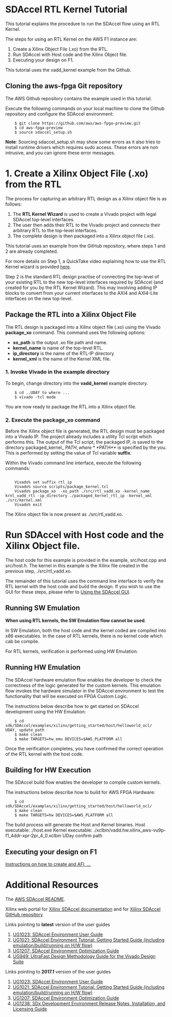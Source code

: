 # SDAccel RTL Kernel Tutorial

This tutorial explains the procedure to run the SDAccel flow using an RTL Kernel. 

The steps for using an RTL Kernel on the AWS F1 instance are:
1. Create a Xilinx Object File (.xo) from the RTL. 
1. Run SDAccel with Host code and the Xilinx Object file.
1. Executing your design on F1. 

This tutorial uses the vadd_kernel example from the Github. 

## Cloning the aws-fpga Git repository
The AWS Github repository contains the example used in this tutorial.  

Execute the following commands on your local machine to clone the Github repository and configure the SDAccel environment:
```
    $ git clone https://github.com/aws/aws-fpga-preview.git
    $ cd aws-fpga-preview                                      
    $ source sdaccel_setup.sh
```

**Note**: Sourcing sdaccel_setup.sh may show some errors as it also tries to install runtime drivers which requires sudo access. These errors are non intrusive, and you can ignore these error messages. 


# 1. Create a Xilinx Object File (.xo) from the RTL 

The process for capturing an arbitrary RTL design as a Xilinx object file is as follows:
1. The **RTL Kernel Wizard** is used to create a Vivado project with legal SDAccel top-level interfaces.
1. The user then adds their RTL to the Vivado project and connects their arbitrary RTL to the top-level interfaces.
1. The complete design is then packaged into a Xilinx object file (.xo).

This tutorial uses an example from the GitHub repository, where steps 1 and 2 are already completed. 

For more details on Step 1, a QuickTake video explaining how to use the RTL Kernel wizard is provided [here][RTL Kernel Wizard]. 

Step 2 is the standard RTL design practise of connecting the top-level of your existing RTL to the new top-level interfaces required by SDAccel (and created for you by the RTL Kernel Wizard). This may involving adding IP blocks to convert from your current interfaces to the AXI4 and AXI4-Lite interfaces on the new top-level.

## Package the RTL into a Xilinx Object File

The RTL design is packaged into a Xilinx object file (.xo) using the Vivado **package_xo** command. This command uses the following options:
- **xo_path** is the output .xo file path and name.
- **kernel_name** is name of the top-level RTL.
- **ip_directory** is the name of the RTL-IP directory
- **kernel_xml** is the name of the Kernel XML file. 

### 1. Invoke Vivado in the example directory
To begin, change directory into the **vadd_kernel** example directory.

```
    $ cd ..UDAY to where ...
    $ vivado -tcl mode
```
You are now ready to package the RTL into a Xilinx object file.

### 2. Execute the package_xo command

Before the Xilinx object file is generated, the RTL design must be packaged into a Vivado IP. The project already includes a utility Tcl script which performs this. The output of the Tcl script, the packaged IP, is saved to the directory packaged\_kernel\_ $PATH, where **$PATH** is specified by the you. This is performed by setting the value of Tcl variable **suffix**.

Within the Vivado command line interface, execute the following commands:

```

	Vivado% set suffix rtl_ip
	Vivado% source scripts/package_kernel.tcl 
	Vivado% package_xo 	-xo_path ./src/rtl_vadd.xo -kernel_name krnl_vadd_rtl -ip_directory ./packaged_kernel_rtl_ip -kernel_xml ./src/kernel.xml
	Vivado% exit
```
The Xilinx object file is now present as ./src/rtl_vadd.xo.


# Run SDAccel with Host code and the Xilinx Object file.

The host code for this example is provided in the example, src/host.cpp and src/host.h. The kernel in this example is the Xilinx file created in the previous step, ./src/rtl_vadd.xo.

The remainder of this tutorial uses the command line interface to verify the RTL kernel with the host code and build the design. If you wish to use the GUI for these steps, please refer to [Using the SDAccel GUI].

## Running SW Emulation

**When using RTL kernels, the SW Emulation flow cannot be used**. 

In SW Emulation, both the host code and the kernel coded are compiled into x86 executables. In the case of RTL kernels, there is no kernel code which cab be compile. 

For RTL kernels, verification is performed using HW Emulation.

## Running HW Emulation

The SDAccel hardware emulation flow enables the developer to check the correctness of the logic generated for the custom kernels. This emulation flow invokes the hardware simulator in the SDAccel environment to test the functionality that will be executed on FPGA Custom Logic.

The instructions below describe how to get started on SDAccel development using the HW Emulation:

```
    $ cd sdk/SDAccel/examples/xilinx/getting_started/host/helloworld_ocl/  UDAY, update path
    $ make clean
    $ make TARGETS=hw_emu DEVICES=$AWS_PLATFORM all
```
Once the verification completes, you have confirmed the correct operation of the RTL kernel with the host code.

## Building for HW Execution

The SDAccel build flow enables the developer to compile custom kernels.

The instructions below describe how to build for AWS FPGA Hardware:

```
    $ cd sdk/SDAccel/examples/xilinx/getting_started/host/helloworld_ocl/
    $ make clean
    $ make TARGETS=hw DEVICES=$AWS_PLATFORM all
```

The build process will generate the Host and Kernel binaries. 
Host executable: ./host.exe 
Kernel executable: ./xclbin/vadd.hw.xilinx_aws-vu9p-f1_4ddr-xpr-2pr_4_0.xclbin   UDay confirm path

## Executing your design on F1

[Instructions on how to create and AFI, ...](https://github.com/aws/aws-fpga-preview/blob/master/sdk/SDAccel/README.md#create-an-amazon-fpga-image-afi-for-your-kernel)


# Additional Resources

The [AWS SDAccel README].

Xilinx web portal for [Xilinx SDAccel documentation] and for [Xilinx SDAccel GitHub repository]

Links pointing to **latest** version of the user guides
1. [UG1023: SDAccel Environment User Guide][latest SDAccel Environment User Guide]
1. [UG1021: SDAccel Environment Tutorial: Getting Started Guide (including emulation/build/running on H/W flow)][latest UG1021]
1. [UG1207: SDAccel Environment Optimization Guide][latest SDAccel Environment Optimization Guide]
1. [UG949: UltraFast Design Methodology Guide for the Vivado Design Suite][latest UG949]

Links pointing to **2017.1** version of the user guides
1. [UG1023: SDAccel Environment User Guide][UG1023 2017.1]
1. [UG1021: SDAccel Environment Tutorial: Getting Started Guide (including emulation/build/running on H/W flow)][UG1021 2017.1]
1. [UG1207: SDAccel Environment Optimization Guide][UG1207 2017.1]
1. [UG1238: SDx Development Environment Release Notes, Installation, and Licensing Guide][UG1238 2017.1]

[SDAccel_landing_page]: https://www.xilinx.com/products/design-tools/software-zone/sdaccel.html
[VHLS_landing_page]: https://www.xilinx.com/products/design-tools/vivado/integration/esl-design.html
[Vivado_landing_page]: https://www.xilinx.com/products/design-tools/vivado.html

[latest SDAccel Environment User Guide]: https://www.xilinx.com/cgi-bin/docs/rdoc?v=latest;d=ug1023-sdaccel-user-guide.pdf
[latest UG1021]: https://www.xilinx.com/cgi-bin/docs/rdoc?v=latest;d=ug1021-sdaccel-intro-tutorial.pdf
[latest SDAccel Environment Optimization Guide]: https://www.xilinx.com/cgi-bin/docs/rdoc?v=latest;d=ug1207-sdaccel-optimization-guide.pdf
[latest UG949]: https://www.xilinx.com/cgi-bin/docs/rdoc?v=latest;d=ug949-vivado-design-methodology.pdf

[UG1023 2017.1]: https://www.xilinx.com/support/documentation/sw_manuals/xilinx2017_1/ug1023-sdaccel-user-guide.pdf
[UG1021 2017.1]: https://www.xilinx.com/support/documentation/sw_manuals/xilinx2017_1/ug1021-sdaccel-intro-tutorial.pdf
[UG1207 2017.1]: https://www.xilinx.com/support/documentation/sw_manuals/xilinx2017_1/ug1207-sdaccel-optimization-guide.pdf
[UG1238 2017.1]:http://www.xilinx.com/support/documentation/sw_manuals/xilinx2017_1/ug1238-sdx-rnil.pdf
[Xilinx SDAccel documentation]: https://www.xilinx.com/products/design-tools/software-zone/sdaccel.html#documentation
[Xilinx SDAccel GitHub repository]: https://github.com/Xilinx/SDAccel_Examples

[AWS SDAccel Readme]: ../README.md
[RTL Kernel Wizard]:https://www.youtube.com/watch?v=IZQ1A2lPXZk
[Using the SDAccel GUI]: ./SDAccel_GUI.md